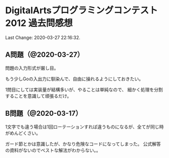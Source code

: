 # DigitalArtsプログラミングコンテスト2012 過去問感想

Last Change: 2020-03-27 22:16:32.

## A問題（@2020-03-27）

問題の入力形式が厳し目。

もう少しGoの入出力に馴染んで、自由に操れるようにしておきたい。

1問目にしては実装量が結構多いが、やることは単純なので、
細かく処理を分割することを意識して頑張るだけ。

## B問題（@2020-03-17）

1文字でも違う場合は1回ローテーションすれば違うものになるが、全てが同じ時がめんどくさい。

ガード節とかは意識したが、かなり危険なコードになってしまった。
公式解答の資料がないのでベストな解法がわからない。。

